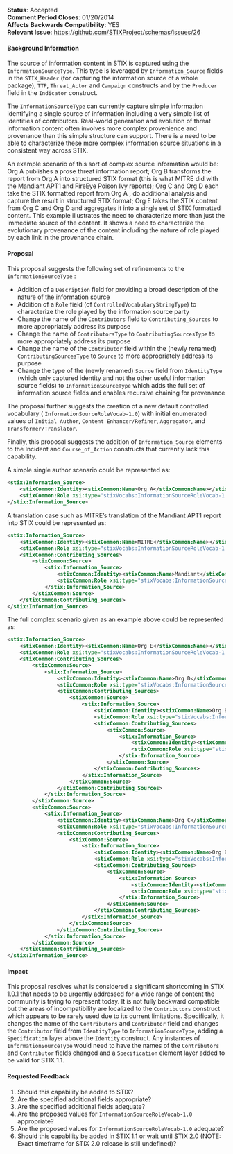 **Status**: Accepted  
**Comment Period Closes**: 01/20/2014  
**Affects Backwards Compatibility**: YES  
**Relevant Issue**: https://github.com/STIXProject/schemas/issues/26

#### Background Information
The source of information content in STIX is captured using the `InformationSourceType`. This type is leveraged by `Information_Source` fields in the `STIX_Header` (for capturing the information source of a whole package), `TTP`, `Threat_Actor` and `Campaign` constructs and by the `Producer` field in the `Indicator` construct.

The `InformationSourceType` can currently capture simple information identifying a single source of information including a very simple list of identities of contributors.
Real-world generation and evolution of threat information content often involves more complex provenience and provenance than this simple structure can support.
There is a need to be able to characterize these more complex information source situations in a consistent way across STIX.

An example scenario of this sort of complex source information would be: Org A publishes a prose threat information report; Org B transforms the report from Org A into structured STIX format (this is what MITRE did with the Mandiant APT1 and FireEye Poison Ivy reports); Org C  and Org D each take the STIX formatted report from Org A , do additional analysis and capture the result in structured STIX format;  Org E takes the STIX content from Org C and Org D and aggregates it into a single set of STIX formatted content.
This example illustrates the need to characterize more than just the immediate source of the content. It shows a need to characterize the evolutionary provenance of the content including the nature of role played by each link in the provenance chain.

#### Proposal
This proposal suggests the following set of refinements to the `InformationSourceType` :

* Addition of a `Description` field for providing a broad description of the nature of the information source
* Addition of a `Role` field (of `ControlledVocabularyStringType`) to characterize the role played by the information source party
* Change the name of the `Contributors` field to `Contributing_Sources` to more appropriately address its purpose
* Change the name of `ContributorsType` to `ContributingSourcesType` to more appropriately address its purpose
* Change the name of the `Contributor` field within the (newly renamed) `ContributingSourcesType` to `Source` to more appropriately address its purpose
* Change the type of the (newly renamed) `Source` field from `IdentityType` (which only captured identity and not the other useful information source fields) to `InformationSourceType` which adds the full set of information source fields and enables recursive chaining for provenance

The proposal further suggests the creation of a new default controlled vocabulary ( `InformationSourceRoleVocab-1.0`) with initial enumerated values of  `Initial Author`, `Content Enhancer/Refiner`, `Aggregator`, and `Transformer/Translator`.

Finally, this proposal suggests the addition of `Information_Source` elements to the Incident and `Course_of_Action` constructs that currently lack this capability.


A simple single author scenario could be represented as:
```xml
<stix:Information_Source>
	<stixCommon:Identity><stixCommon:Name>Org A</stixCommon:Name></stixCommon:Identity>
	<stixCommon:Role xsi:type="stixVocabs:InformationSourceRoleVocab-1.0">Initial Author</stixCommon:Role>
</stix:Information_Source>

```

A translation case such as MITRE’s translation of the Mandiant APT1 report into STIX could be represented as:
```xml
<stix:Information_Source>
	<stixCommon:Identity><stixCommon:Name>MITRE</stixCommon:Name></stixCommon:Identity>
	<stixCommon:Role xsi:type="stixVocabs:InformationSourceRoleVocab-1.0">Transformer/Translator</stixCommon:Role>
	<stixCommon:Contributing_Sources>
		<stixCommon:Source>
			<stix:Information_Source>
				<stixCommon:Identity><stixCommon:Name>Mandiant</stixCommon:Name></stixCommon:Identity>
				<stixCommon:Role xsi:type="stixVocabs:InformationSourceRoleVocab-1.0">Initial Author</stixCommon:Role>
			</stix:Information_Source>
		</stixCommon:Source>
	</stixCommon:Contributing_Sources>
</stix:Information_Source>
```


The full complex scenario given as an example above could be represented as:
```xml
<stix:Information_Source>
	<stixCommon:Identity><stixCommon:Name>Org E</stixCommon:Name></stixCommon:Identity>
	<stixCommon:Role xsi:type="stixVocabs:InformationSourceRoleVocab-1.0">Aggregator</stixCommon:Role>
	<stixCommon:Contributing_Sources>
		<stixCommon:Source>
			<stix:Information_Source>
				<stixCommon:Identity><stixCommon:Name>Org D</stixCommon:Name></stixCommon:Identity>
				<stixCommon:Role xsi:type="stixVocabs:InformationSourceRoleVocab-1.0">Content Enhancer/Refiner</stixCommon:Role>
				<stixCommon:Contributing_Sources>
					<stixCommon:Source>
						<stix:Information_Source>
							<stixCommon:Identity><stixCommon:Name>Org B</stixCommon:Name></stixCommon:Identity>
							<stixCommon:Role xsi:type="stixVocabs:InformationSourceRoleVocab-1.0">Transformer/Translator</stixCommon:Role>
							<stixCommon:Contributing_Sources>
								<stixCommon:Source>
									<stix:Information_Source>
										<stixCommon:Identity><stixCommon:Name>Org A</stixCommon:Name></stixCommon:Identity>
										<stixCommon:Role xsi:type="stixVocabs:InformationSourceRoleVocab-1.0">Initial Author</stixCommon:Role>
									</stix:Information_Source>
								</stixCommon:Source>
							</stixCommon:Contributing_Sources>
						</stix:Information_Source>
					</stixCommon:Source>
				</stixCommon:Contributing_Sources>
			</stix:Information_Source>
		</stixCommon:Source>
		<stixCommon:Source>
			<stix:Information_Source>
				<stixCommon:Identity><stixCommon:Name>Org C</stixCommon:Name></stixCommon:Identity>
				<stixCommon:Role xsi:type="stixVocabs:InformationSourceRoleVocab-1.0">Content Enhancer/Refiner</stixCommon:Role>
				<stixCommon:Contributing_Sources>
					<stixCommon:Source>
						<stix:Information_Source>
							<stixCommon:Identity><stixCommon:Name>Org B</stixCommon:Name></stixCommon:Identity>
							<stixCommon:Role xsi:type="stixVocabs:InformationSourceRoleVocab-1.0">Transformer/Translator</stixCommon:Role>
							<stixCommon:Contributing_Sources>
								<stixCommon:Source>
									<stix:Information_Source>
										<stixCommon:Identity><stixCommon:Name>Org A</stixCommon:Name></stixCommon:Identity>
										<stixCommon:Role xsi:type="stixVocabs:InformationSourceRoleVocab-1.0">Initial Author</stixCommon:Role>
									</stix:Information_Source>
								</stixCommon:Source>
							</stixCommon:Contributing_Sources>
						</stix:Information_Source>
					</stixCommon:Source>
				</stixCommon:Contributing_Sources>
			</stix:Information_Source>
		</stixCommon:Source>
	</stixCommon:Contributing_Sources>
</stix:Information_Source>
```


#### Impact
This proposal resolves what is considered a significant shortcoming in STIX 1.0.1 that needs to be urgently addressed for a wide range of content the community is trying to represent today. It is not fully backward compatible but the areas of incompatibility are localized to the `Contributors` construct which appears to be rarely used due to its current limitations. Specifically, it changes the name of the `Contributors` and `Contributor` field and changes the `Contributor` field from `IdentityType` to `InformationSourceType`, adding a `Specification` layer above the `Identity` construct. Any instances of `InformationSourceType` would need to have the names of the `Contributors` and `Contributor` fields changed and a `Specification` element layer added to be valid for STIX 1.1.

#### Requested Feedback

1. Should this capability be added to STIX?
2. Are the specified additional fields appropriate?
3. Are the specified additional fields adequate?
4. Are the proposed values for `InformationSourceRoleVocab-1.0` appropriate?
5. Are the proposed values for `InformationSourceRoleVocab-1.0` adequate?
2. Should this capability be added in STIX 1.1 or wait until STIX 2.0 (NOTE: Exact timeframe for STIX 2.0 release is still undefined)?
